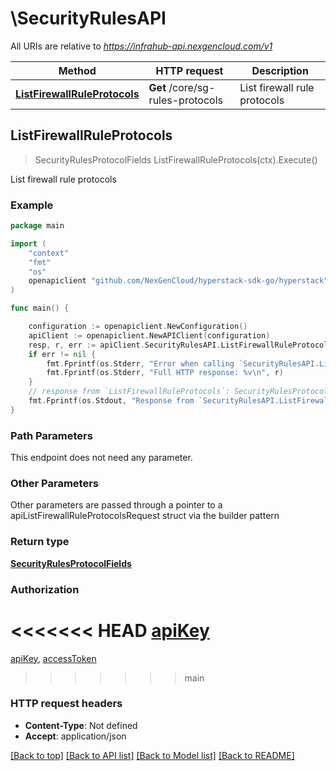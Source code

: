 # \SecurityRulesAPI

All URIs are relative to *https://infrahub-api.nexgencloud.com/v1*

Method | HTTP request | Description
------------- | ------------- | -------------
[**ListFirewallRuleProtocols**](SecurityRulesAPI.md#ListFirewallRuleProtocols) | **Get** /core/sg-rules-protocols | List firewall rule protocols



## ListFirewallRuleProtocols

> SecurityRulesProtocolFields ListFirewallRuleProtocols(ctx).Execute()

List firewall rule protocols



### Example

```go
package main

import (
	"context"
	"fmt"
	"os"
	openapiclient "github.com/NexGenCloud/hyperstack-sdk-go/hyperstack"
)

func main() {

	configuration := openapiclient.NewConfiguration()
	apiClient := openapiclient.NewAPIClient(configuration)
	resp, r, err := apiClient.SecurityRulesAPI.ListFirewallRuleProtocols(context.Background()).Execute()
	if err != nil {
		fmt.Fprintf(os.Stderr, "Error when calling `SecurityRulesAPI.ListFirewallRuleProtocols``: %v\n", err)
		fmt.Fprintf(os.Stderr, "Full HTTP response: %v\n", r)
	}
	// response from `ListFirewallRuleProtocols`: SecurityRulesProtocolFields
	fmt.Fprintf(os.Stdout, "Response from `SecurityRulesAPI.ListFirewallRuleProtocols`: %v\n", resp)
}
```

### Path Parameters

This endpoint does not need any parameter.

### Other Parameters

Other parameters are passed through a pointer to a apiListFirewallRuleProtocolsRequest struct via the builder pattern


### Return type

[**SecurityRulesProtocolFields**](SecurityRulesProtocolFields.md)

### Authorization

<<<<<<< HEAD
[apiKey](../README.md#apiKey)
=======
[apiKey](../README.md#apiKey), [accessToken](../README.md#accessToken)
>>>>>>> main

### HTTP request headers

- **Content-Type**: Not defined
- **Accept**: application/json

[[Back to top]](#) [[Back to API list]](../README.md#documentation-for-api-endpoints)
[[Back to Model list]](../README.md#documentation-for-models)
[[Back to README]](../README.md)

